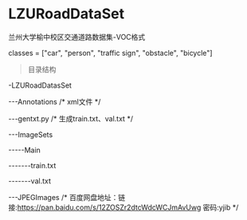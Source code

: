# LZURoadDataSet
兰州大学榆中校区交通道路数据集-VOC格式

classes = ["car", "person", "traffic sign", "obstacle", "bicycle"]

> 目录结构

-LZURoadDatasSet

---Annotations  /* xml文件 */

---gentxt.py  /* 生成train.txt、val.txt */

---ImageSets

-----Main

-------train.txt

-------val.txt

---JPEGImages 
/* 百度网盘地址：链接:https://pan.baidu.com/s/12ZOSZr2dtcWdcWCJmAvUwg  密码:yjib */


